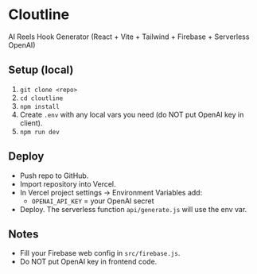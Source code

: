 # Cloutline

AI Reels Hook Generator (React + Vite + Tailwind + Firebase + Serverless OpenAI)

## Setup (local)
1. `git clone <repo>`
2. `cd cloutline`
3. `npm install`
4. Create `.env` with any local vars you need (do NOT put OpenAI key in client).
5. `npm run dev`

## Deploy
- Push repo to GitHub.
- Import repository into Vercel.
- In Vercel project settings → Environment Variables add:
  - `OPENAI_API_KEY` = your OpenAI secret
- Deploy. The serverless function `api/generate.js` will use the env var.

## Notes
- Fill your Firebase web config in `src/firebase.js`.
- Do NOT put OpenAI key in frontend code.

